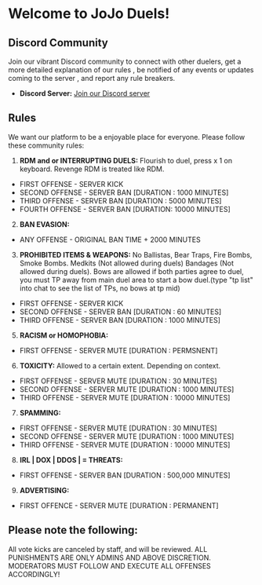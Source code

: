 # Welcome to JoJo Duels!

## Discord Community

Join our vibrant Discord community to connect with other duelers, get a more detailed explanation of our rules , be notified of any events or updates coming to the server , and report any rule breakers.

- **Discord Server:** [Join our Discord server](https://discord.gg/545YB2JWfD)


## Rules

We want our platform to be a enjoyable place for everyone. Please follow these community rules:

1. **RDM and or INTERRUPTING DUELS:** Flourish to duel, press x 1 on keyboard. Revenge RDM is treated like RDM. 
- FIRST OFFENSE - SERVER KICK 
- SECOND OFFENSE - SERVER BAN [DURATION : 1000 MINUTES] 
- THIRD OFFENSE - SERVER BAN [DURATION : 5000 MINUTES]
- FOURTH OFFENSE - SERVER BAN [DURATION: 10000 MINUTES] 

2. **BAN EVASION:** 
- ANY OFFENSE - ORIGINAL BAN TIME + 2000 MINUTES  

3. **PROHIBITED ITEMS & WEAPONS:** No Ballistas, Bear Traps, Fire Bombs, Smoke Bombs. Medkits (Not allowed during duels) Bandages (Not allowed during duels). 
Bows are allowed if both parties agree to duel, you must TP away from main duel area to start a bow duel.(type "tp list" into chat to see the list of TPs, no bows at tp mid)
- FIRST OFFENSE - SERVER KICK
- SECOND OFFENSE - SERVER BAN [DURATION : 60 MINUTES]
- THIRD OFFENSE - SERVER BAN [DURATION : 1000 MINUTES]

5. **RACISM or HOMOPHOBIA:** 
- FIRST OFFENSE - SERVER MUTE [DURATION : PERMSNENT] 


6. **TOXICITY:** Allowed to a certain extent. Depending on context.
  - FIRST OFFENSE - SERVER MUTE [DURATION : 30 MINUTES] 
- SECOND OFFENSE - SERVER MUTE [DURATION : 1000 MINUTES] 
- THIRD OFFENSE - SERVER MUTE [DURATION : 10000 MINUTES]
  
7. **SPAMMING:**
- FIRST OFFENSE - SERVER MUTE [DURATION : 30 MINUTES] 
- SECOND OFFENSE - SERVER MUTE [DURATION : 1000 MINUTES] 
- THIRD OFFENSE - SERVER MUTE [DURATION : 10000 MINUTES]

8. **IRL | DOX | DDOS | = THREATS:**
- FIRST OFFENSE - SERVER BAN [DURATION : 500,000 MINUTES]
  
9. **ADVERTISING:**
- FIRST OFFENCE - SERVER MUTE [DURATION : PERMANENT]
## Please note the following: 
All vote kicks are canceled by staff, and will be reviewed. ALL PUNISHMENTS ARE ONLY ADMINS AND ABOVE DISCRETION. MODERATORS MUST FOLLOW AND EXECUTE ALL OFFENSES ACCORDINGLY! 

